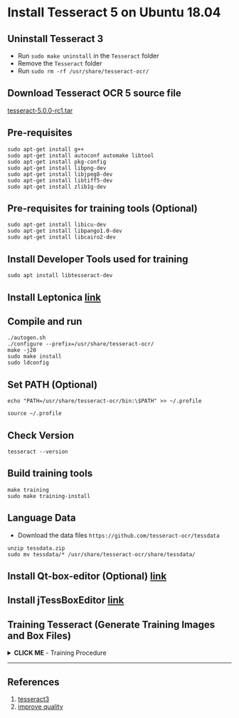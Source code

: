 # Install Tesseract 5 on Ubuntu 18.04


## Uninstall Tesseract 3

- Run `sudo make uninstall` in the `Tesseract` folder
- Remove the `Tesseract` folder
- Run `sudo rm -rf /usr/share/tesseract-ocr/`

## Download Tesseract OCR 5 source file

[tesseract-5.0.0-rc1.tar](https://github.com/tesseract-ocr/tesseract/releases)

## Pre-requisites

```shell
sudo apt-get install g++
sudo apt-get install autoconf automake libtool
sudo apt-get install pkg-config
sudo apt-get install libpng-dev
sudo apt-get install libjpeg8-dev
sudo apt-get install libtiff5-dev
sudo apt-get install zlib1g-dev
```

## Pre-requisites for training tools (Optional)

```shell
sudo apt-get install libicu-dev
sudo apt-get install libpango1.0-dev
sudo apt-get install libcairo2-dev
```

## Install Developer Tools used for training

```shell
sudo apt install libtesseract-dev
```

## Install Leptonica [link](https://github.com/chenghanc/Install-NVIDIA-Driver-CUDA-cuDNN-and-OpenCV/tree/tesseract3)

## Compile and run

```shell
./autogen.sh
./configure --prefix=/usr/share/tesseract-ocr/
make -j20
sudo make install
sudo ldconfig
```

## Set PATH (Optional)

```shell
echo "PATH=/usr/share/tesseract-ocr/bin:\$PATH" >> ~/.profile

source ~/.profile
```

## Check Version

```shell
tesseract --version
```

## Build training tools

```shell
make training
sudo make training-install
```

## Language Data

- Download the data files `https://github.com/tesseract-ocr/tessdata`

```shell
unzip tessdata.zip
sudo mv tessdata/* /usr/share/tesseract-ocr/share/tessdata/
```

## Install Qt-box-editor (Optional) [link](https://github.com/chenghanc/Install-NVIDIA-Driver-CUDA-cuDNN-and-OpenCV/tree/tesseract3)

## Install jTessBoxEditor [link](https://github.com/chenghanc/Install-NVIDIA-Driver-CUDA-cuDNN-and-OpenCV/tree/tesseract3)

## Training Tesseract (Generate Training Images and Box Files)

<details><summary><b>CLICK ME</b> - Training Procedure</summary>

- **Step 0:** Activate `jTessBoxEditor`

- **Step 1:** Generate

- **Step 10:** Check and test

```shell
tesseract --list-langs

tesseract 20211101311.jpg stdout -l eng
```


</details>



---

## References

1. [tesseract3](https://github.com/chenghanc/Install-NVIDIA-Driver-CUDA-cuDNN-and-OpenCV/tree/tesseract3)
2. [improve quality](http://coddingbuddy.com/article/51897036/how-can-i-improve-tesseract-results-quality)

